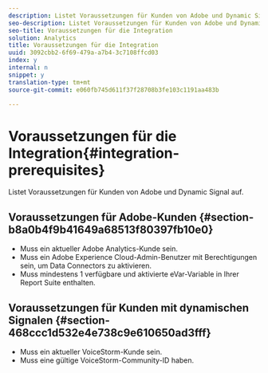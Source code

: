 ```yaml
---
description: Listet Voraussetzungen für Kunden von Adobe und Dynamic Signal auf.
seo-description: Listet Voraussetzungen für Kunden von Adobe und Dynamic Signal auf.
seo-title: Voraussetzungen für die Integration
solution: Analytics
title: Voraussetzungen für die Integration
uuid: 3092cbb2-6f69-479a-a7b4-3c7108ffcd03
index: y
internal: n
snippet: y
translation-type: tm+mt
source-git-commit: e060fb745d611f37f28708b3fe103c1191aa483b

---
```



# Voraussetzungen für die Integration{#integration-prerequisites}

Listet Voraussetzungen für Kunden von Adobe und Dynamic Signal auf.

## Voraussetzungen für Adobe-Kunden {#section-b8a0b4f9b41649a68513f80397fb10e0}

* Muss ein aktueller Adobe Analytics-Kunde sein.
* Muss ein Adobe Experience Cloud-Admin-Benutzer mit Berechtigungen sein, um Data Connectors zu aktivieren.
* Muss mindestens 1 verfügbare und aktivierte eVar-Variable in Ihrer Report Suite enthalten.

## Voraussetzungen für Kunden mit dynamischen Signalen {#section-468ccc1d532e4e738c9e610650ad3fff}

* Muss ein aktueller VoiceStorm-Kunde sein.
* Muss eine gültige VoiceStorm-Community-ID haben.

